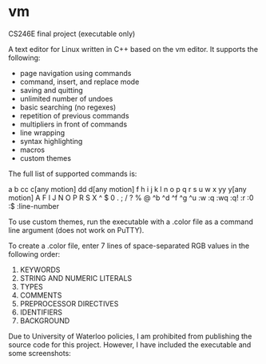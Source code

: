 # vm
CS246E final project (executable only)

A text editor for Linux written in C++ based on the vm editor. It supports the following:
+ page navigation using commands
+ command, insert, and replace mode
+ saving and quitting
+ unlimited number of undoes
+ basic searching (no regexes)
+ repetition of previous commands
+ multipliers in front of commands
+ line wrapping
+ syntax highlighting
+ macros
+ custom themes

The full list of supported commands is: 

a b cc c[any motion] dd d[any motion] f h i j k l n o p q r s u w x yy y[any motion] A F I J N O P R S X ^ $ 0 . ; / ? % @ ^b ^d ^f ^g ^u :w :q :wq :q! :r :0 :$ :line-number

To use custom themes, run the executable with a .color file as a command line argument (does not work on PuTTY).

To create a .color file, enter 7 lines of space-separated RGB values in the following order:
1. KEYWORDS
2. STRING AND NUMERIC LITERALS
3. TYPES
4. COMMENTS
5. PREPROCESSOR DIRECTIVES
6. IDENTIFIERS
7. BACKGROUND


Due to University of Waterloo policies, I am prohibited from publishing the source code for this project. However, I have included the executable and some screenshots:
